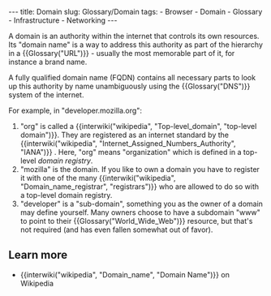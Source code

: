 --- title: Domain slug: Glossary/Domain tags: - Browser - Domain - Glossary - Infrastructure - Networking ---

A domain is an authority within the internet that controls its own resources. Its "domain name" is a way to address this authority as part of the hierarchy in a {{Glossary("URL")}} - usually the most memorable part of it, for instance a brand name.

A fully qualified domain name (FQDN) contains all necessary parts to look up this authority by name unambiguously using the {{Glossary("DNS")}} system of the internet.

For example, in "developer.mozilla.org":

1.  "org" is called a {{interwiki("wikipedia", "Top-level\_domain", "top-level domain")}}. They are registered as an internet standard by the {{interwiki("wikipedia", "Internet\_Assigned\_Numbers\_Authority", "IANA")}} . Here, "org" means "organization" which is defined in a top-level *domain registry*.
2.  "mozilla" is the domain. If you like to own a domain you have to register it with one of the many {{interwiki("wikipedia", "Domain\_name\_registrar", "registrars")}} who are allowed to do so with a top-level domain registry.
3.  "developer" is a "sub-domain", something you as the owner of a domain may define yourself. Many owners choose to have a subdomain "www" to point to their {{Glossary("World\_Wide\_Web")}} resource, but that's not required (and has even fallen somewhat out of favor).

Learn more
----------

-   {{interwiki("wikipedia", "Domain\_name", "Domain Name")}} on Wikipedia
